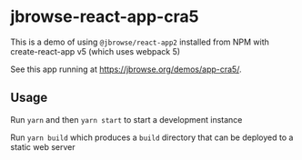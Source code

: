 # jbrowse-react-app-cra5

This is a demo of using `@jbrowse/react-app2` installed from NPM with
create-react-app v5 (which uses webpack 5)

See this app running at https://jbrowse.org/demos/app-cra5/.

## Usage

Run `yarn` and then `yarn start` to start a development instance

Run `yarn build` which produces a `build` directory that can be deployed to a
static web server
